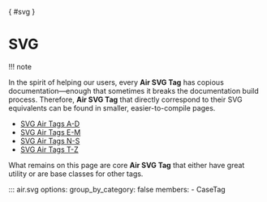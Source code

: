 [](){ #svg }

# SVG

!!! note

In the spirit of helping our users, every **Air SVG Tag** has copious documentation—enough that sometimes it breaks the documentation build process. Therefore, **Air SVG Tag** that directly correspond to their SVG equivalents can be found in smaller, easier-to-compile pages.


  - [SVG Air Tags A-D](svg-tags-a-d)
  - [SVG Air Tags E-M](svg-tags-e-m)
  - [SVG Air Tags N-S](svg-tags-n-s)
  - [SVG Air Tags T-Z](svg-tags-t-z)


What remains on this page are core **Air SVG Tag** that either have great utility or are base classes for other tags.



::: air.svg
    options:
      group_by_category: false
      members:
        - CaseTag